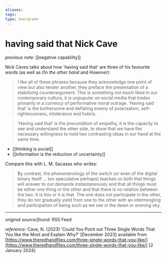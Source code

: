 ```yaml
---
aliases: 
tags: 
type: evergreen
---
```


# having said that Nick Cave

_previous note:_ [[negative capability]]

Nick Caves talks about how 'having said that' are three of his favourite words (as well as _On the other hand_ and _However_):

> I like all of these phrases because they acknowledge one point of view but also tender another, they preface the presentation of a stabilising counterargument. This is something not much liked in our contemporary culture, it is unpopular on social media that trades primarily in a currency of performative moral outrage. ‘Having said that’ is the bothersome and deflating enemy of polarisation, self-righteousness, intolerance and hubris.

>'Having said that’ is the precondition of empathy, it is the capacity to see and understand the other side, to show that we have the necessary willingness to hold two contrasting ideas in our hand at the same time.

- [[thinking is social]]
- [[information is the reduction of uncertainty]]

Compare this with L. M. Sacasas who writes:

> By contrast, the phenomenology of the switch (or even of the digital binary itself … too speculative perhaps) teaches us both that things will answer to our demands instantaneously and that all things must be either one thing or the other and that there is no relation between the two. It is this or it is that. The one does not participate in the other, they do not gradually yield from one to the other with an intermingling and participation of being such as we see in the dawn or evening sky.

---

_original source/found:_ RSS Feed

_reference:_ Cave, N. (2023) ‘Could You Point out Three Single Words That You like the Most and Explain Why?’ [December 2023] available from [https://www.theredhandfiles.com/three-single-words-that-you-like/](https://www.theredhandfiles.com/three-single-words-that-you-like/) [2 January 2024]



